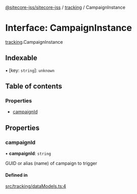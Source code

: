 [@sitecore-jss/sitecore-jss](../README.md) / [tracking](../modules/tracking.md) / CampaignInstance

# Interface: CampaignInstance

[tracking](../modules/tracking.md).CampaignInstance

## Indexable

▪ [key: `string`]: `unknown`

## Table of contents

### Properties

- [campaignId](tracking.CampaignInstance.md#campaignid)

## Properties

### campaignId

• **campaignId**: `string`

GUID or alias (name) of campaign to trigger

#### Defined in

[src/tracking/dataModels.ts:4](https://github.com/Sitecore/jss/blob/632595055/packages/sitecore-jss/src/tracking/dataModels.ts#L4)
